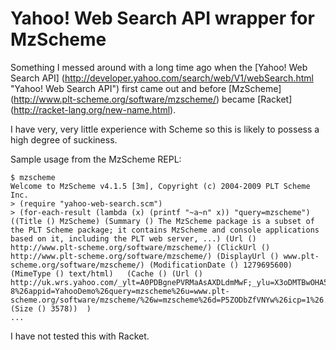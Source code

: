 Yahoo! Web Search API wrapper for MzScheme
==========================================

Something I messed around with a long time ago when the [Yahoo! Web Search API] (http://developer.yahoo.com/search/web/V1/webSearch.html "Yahoo! Web Search API") first came out and before [MzScheme] (http://www.plt-scheme.org/software/mzscheme/) became [Racket] (http://racket-lang.org/new-name.html).

I have very, very little experience with Scheme so this is likely to possess a high degree of suckiness.

Sample usage from the MzScheme REPL:

    $ mzscheme
    Welcome to MzScheme v4.1.5 [3m], Copyright (c) 2004-2009 PLT Scheme Inc.
    > (require "yahoo-web-search.scm")
    > (for-each-result (lambda (x) (printf "~a~n" x)) "query=mzscheme")
    ((Title () MzScheme) (Summary () The MzScheme package is a subset of the PLT Scheme package; it contains MzScheme and console applications based on it, including the PLT web server, ...) (Url () http://www.plt-scheme.org/software/mzscheme/) (ClickUrl () http://www.plt-scheme.org/software/mzscheme/) (DisplayUrl () www.plt-scheme.org/software/mzscheme/) (ModificationDate () 1279695600) (MimeType () text/html)   (Cache () (Url () http://uk.wrs.yahoo.com/_ylt=A0PDBgnePVRMaAsAXDLdmMwF;_ylu=X3oDMTBwOHA5a2tvBGNvbG8DdwRwb3MDMQRzZWMDc3IEdnRpZAM-/SIG=15tetuk3j/EXP=1280675678/**http%3A//66.218.69.11/search/cache%3Fei=UTF-8%26appid=YahooDemo%26query=mzscheme%26u=www.plt-scheme.org/software/mzscheme/%26w=mzscheme%26d=P5ZODbZfVNYw%26icp=1%26.intl=us) (Size () 3578))  )
    ...

I have not tested this with Racket.
